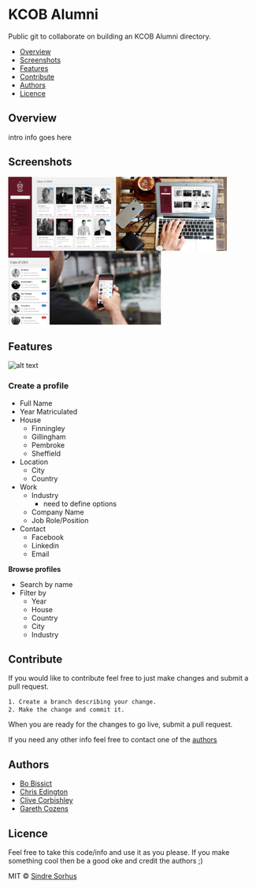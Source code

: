 # KCOB Alumni

Public git to collaborate on building an KCOB Alumni directory.

* [Overview](#overview)
* [Screenshots](#screenshots)
* [Features](#features)
* [Contribute](#contribute)
* [Authors](#authors)
* [Licence](#licence)

## Overview

intro info goes here

## Screenshots

<img align="left" src="/screenshots/desktop.jpg" height="150">
<img align="left" src="/screenshots/mockup_desktop.jpg" height="150">
<img align="left" src="/screenshots/mobile.jpg" height="150">
<img src="/screenshots/mockup_mobile.jpg" height="150">

## Features

![alt text](https://img.shields.io/badge/version-0.01-brightgreen.svg "Logo Title Text 1")

### Create a profile

* Full Name
* Year Matriculated
* House
  * Finningley
  * Gillingham
  * Pembroke
  * Sheffield
* Location
  * City
  * Country
* Work
  * Industry
    * need to define options 
  * Company Name
  * Job Role/Position
* Contact
  * Facebook
  * Linkedin
  * Email
  
**Browse profiles**

* Search by name
* Filter by
  * Year
  * House
  * Country
  * City
  * Industry
 

## Contribute

If you would like to contribute feel free to just make changes and submit a pull request.

```
1. Create a branch describing your change. 
2. Make the change and commit it.
```

When you are ready for the changes to go live, submit a pull request.

If you need any other info feel free to contact one of the [authors](#authors) 

## Authors

* [Bo Bissict](https://github.com/bobissict/)
* [Chris Edington](https://github.com/chriscapetown)
* [Clive Corbishley](https://github.com/clivecorbishley)
* [Gareth Cozens](https://github.com/cloudratha)

## Licence

Feel free to take this code/info and use it as you please. If you make something cool then be a good oke and credit the authors ;)

MIT © [Sindre Sorhus](https://sindresorhus.com/)
